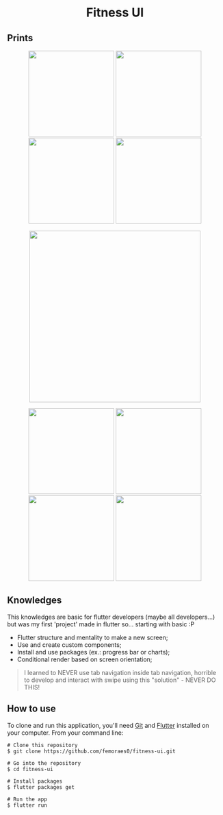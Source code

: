 <h1 align="center">Fitness UI</h1>

## Prints
<p align="center">
<img width="200" src="https://i.pinimg.com/originals/a6/b1/6d/a6b16da16aa49f7df788cd1d92cafd63.jpg"/>
<img width="200" src="https://i.pinimg.com/originals/3d/74/a9/3d74a91a4d260fc5abb53fd027d0fbae.jpg"/>
<img width="200" src="https://i.pinimg.com/originals/fc/98/9e/fc989e6833f81ddabe3668b778fe54fd.jpg"/>
<img width="200" src="https://i.pinimg.com/originals/f0/bd/96/f0bd96ce4e7a32d799a89736b4d6a58d.jpg"/>
</p>
<p align="center">
<img width="400" src="https://i.pinimg.com/originals/d0/35/b5/d035b5593fb0a4dae78c0a52d8a25a97.jpg"/>
</p>
<p align="center">
<img width="200" src="https://i.pinimg.com/originals/96/ef/4c/96ef4c5e1c87f5be5c54ba649570543c.jpg"/>
<img width="200" src="https://i.pinimg.com/originals/60/ae/0c/60ae0cf208b8507f682ef313f38b6213.jpg"/>
<img width="200" src="https://i.pinimg.com/originals/4a/ac/1a/4aac1a6edd80afd9a66f51e3ea11ae84.jpg"/>
<img width="200" src="https://i.pinimg.com/originals/52/08/76/52087695529a2ca85c646660d1e63dfd.jpg"/>
</p>

## Knowledges
This knowledges are basic for flutter developers (maybe all developers...) but was my first 'project' made in flutter so... starting with basic :P

- Flutter structure and mentality to make a new screen;
- Use and create custom components;
- Install and use packages (ex.: progress bar or charts);
- Conditional render based on screen orientation;

> I learned to NEVER use tab navigation inside tab navigation, horrible to develop and interact with swipe using this "solution" - NEVER DO THIS!


## How to use
To clone and run this application, you'll need [Git](https://git-scm.com/downloads) and [Flutter](https://flutter.dev/docs/get-started/install) installed on your computer. From your command line:

```$bash
# Clone this repository
$ git clone https://github.com/femoraes0/fitness-ui.git

# Go into the repository
$ cd fitness-ui

# Install packages
$ flutter packages get

# Run the app
$ flutter run
```
